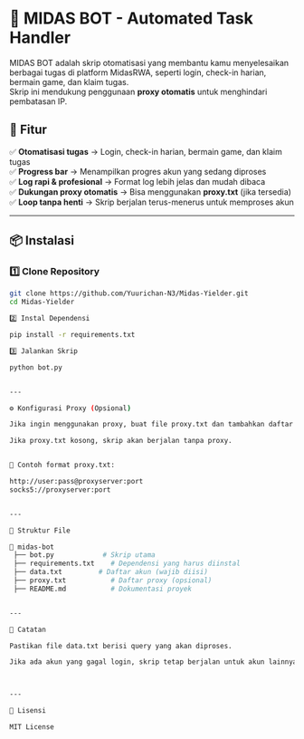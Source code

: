 # 🚀 MIDAS BOT - Automated Task Handler

MIDAS BOT adalah skrip otomatisasi yang membantu kamu menyelesaikan berbagai tugas di platform MidasRWA, seperti login, check-in harian, bermain game, dan klaim tugas.  
Skrip ini mendukung penggunaan **proxy otomatis** untuk menghindari pembatasan IP.

## 🎯 Fitur
✅ **Otomatisasi tugas** → Login, check-in harian, bermain game, dan klaim tugas  
✅ **Progress bar** → Menampilkan progres akun yang sedang diproses  
✅ **Log rapi & profesional** → Format log lebih jelas dan mudah dibaca  
✅ **Dukungan proxy otomatis** → Bisa menggunakan **proxy.txt** (jika tersedia)  
✅ **Loop tanpa henti** → Skrip berjalan terus-menerus untuk memproses akun  

---

## 📦 Instalasi

### **1️⃣ Clone Repository**
```bash
git clone https://github.com/Yuurichan-N3/Midas-Yielder.git
cd Midas-Yielder

2️⃣ Instal Dependensi

pip install -r requirements.txt

3️⃣ Jalankan Skrip

python bot.py


---

⚙️ Konfigurasi Proxy (Opsional)

Jika ingin menggunakan proxy, buat file proxy.txt dan tambahkan daftar proxy (satu per baris).

Jika proxy.txt kosong, skrip akan berjalan tanpa proxy.


📌 Contoh format proxy.txt:

http://user:pass@proxyserver:port
socks5://proxyserver:port


---

📂 Struktur File

📁 midas-bot
 ├── bot.py            # Skrip utama
 ├── requirements.txt    # Dependensi yang harus diinstal
 ├── data.txt         # Daftar akun (wajib diisi)
 ├── proxy.txt           # Daftar proxy (opsional)
 ├── README.md           # Dokumentasi proyek


---

📝 Catatan

Pastikan file data.txt berisi query yang akan diproses.

Jika ada akun yang gagal login, skrip tetap berjalan untuk akun lainnya.



---

📜 Lisensi

MIT License
